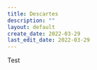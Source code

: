 ```yaml
---
title: Descartes
description: ""
layout: default
create_date: 2022-03-29
last_edit_date: 2022-03-29
---
```

Test